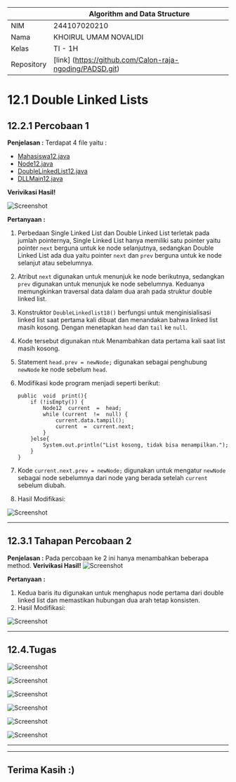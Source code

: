 
|  | Algorithm and Data Structure |
|--|--|
| NIM |  244107020210|
| Nama |    KHOIRUL UMAM NOVALIDI |
| Kelas | TI - 1H |
| Repository | [link] (https://github.com/Calon-raja-ngoding/PADSD.git) |

# 12.1 Double Linked Lists

## 12.2.1 Percobaan 1
**Penjelasan :**
  Terdapat 4 file yaitu :
 - [Mahasiswa12.java](sc_code/Mahasiswa12.java)
 - [Node12.java](sc_code/Node12.java)
 - [DoubleLinkedList12.java](sc_code/DoubleLinkedList12.java)
 - [DLLMain12.java](sc_code/DLLMain12.java)

  **Verivikasi Hasil!** 
  
 ![Screenshot](img/Screenshot%202025-05-25%20003206.png)	

  **Pertanyaan :**
  1. Perbedaan Single Linked List dan Double Linked List terletak pada jumlah pointernya, Single Linked List hanya memiliki satu pointer yaitu pointer `next` berguna untuk ke node selanjutnya, sedangkan Double Linked List ada dua yaitu pointer `next` dan `prev` berguna untuk ke node selanjut atau sebelumnya.
 2.  Atribut `next` digunakan untuk menunjuk ke node berikutnya, sedangkan `prev` digunakan untuk menunjuk ke node sebelumnya. Keduanya memungkinkan traversal data dalam dua arah pada struktur double linked list.

 3. Konstruktor `DoubleLinkedlist18()` berfungsi untuk menginisialisasi linked list saat pertama kali dibuat dan menandakan bahwa linked list masih kosong. Dengan menetapkan `head` dan `tail` ke `null`.
 4. Kode tersebut digunakan ntuk Menambahkan data pertama kali saat list masih kosong.
5. Statement `head.prev = newNode;` digunakan sebagai penghubung `newNode` ke node sebelum `head`.
6.  Modifikasi kode program menjadi seperti berikut:

	    public  void  print(){
		    if (!isEmpty()) {
			    Node12  current  =  head;
			    while (current  !=  null) {
				    current.data.tampil();
				    current  =  current.next;
			    }
		    }else{
			    System.out.println("List kosong, tidak bisa menampilkan.");
		    }
	    }

7.  Kode `current.next.prev = newNode;` digunakan untuk mengatur `newNode` sebagai node sebelumnya dari node yang berada setelah `current` sebelum diubah.
8. Hasil Modifikasi:

 ![Screenshot](img/Screenshot%202025-05-25%20003944.png)	
***
## 12.3.1 Tahapan Percobaan 2

**Penjelasan :**
  Pada percobaan ke 2 ini hanya menambahkan beberapa method.
  **Verivikasi Hasil!** 
 ![Screenshot](img/Screenshot%202025-05-25%20004412.png)	
  
  **Pertanyaan :**
  1. Kedua baris itu digunakan untuk menghapus node pertama dari double linked list dan memastikan hubungan dua arah tetap konsisten.
2. Hasil Modifikasi:

 ![Screenshot](img/Screenshot%202025-05-25%20004453.png)
 ***

## 12.4.Tugas 
![Screenshot](img/Screenshot%202025-05-25%20013659.png)

![Screenshot](img/Screenshot%202025-05-25%20013726.png) 

![Screenshot](img/Screenshot%202025-05-25%20013753.png) 

![Screenshot](img/Screenshot%202025-05-25%20013825.png) 

![Screenshot](img/Screenshot%202025-05-25%20013846.png)

![Screenshot](img/Screenshot%202025-05-25%20013905.png) 
***

***
## Terima Kasih :)

